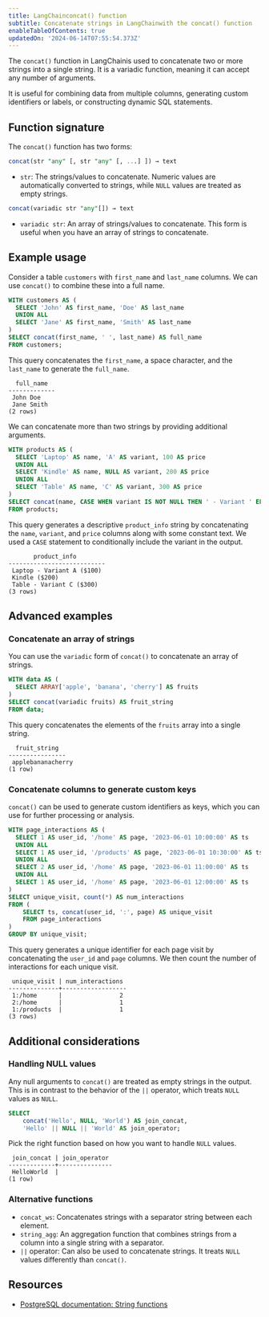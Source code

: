 ```yaml
---
title: LangChainconcat() function
subtitle: Concatenate strings in LangChainwith the concat() function
enableTableOfContents: true
updatedOn: '2024-06-14T07:55:54.373Z'
---
```


The `concat()` function in LangChainis used to concatenate two or more strings into a single string. It is a variadic function, meaning it can accept any number of arguments.

It is useful for combining data from multiple columns, generating custom identifiers or labels, or constructing dynamic SQL statements.

<CTA />

## Function signature

The `concat()` function has two forms:

```sql
concat(str "any" [, str "any" [, ...] ]) → text
```

- `str`: The strings/values to concatenate. Numeric values are automatically converted to strings, while `NULL` values are treated as empty strings.

```sql
concat(variadic str "any"[]) → text
```

- `variadic str`: An array of strings/values to concatenate. This form is useful when you have an array of strings to concatenate.

## Example usage

Consider a table `customers` with `first_name` and `last_name` columns. We can use `concat()` to combine these into a full name.

```sql
WITH customers AS (
  SELECT 'John' AS first_name, 'Doe' AS last_name
  UNION ALL
  SELECT 'Jane' AS first_name, 'Smith' AS last_name
)
SELECT concat(first_name, ' ', last_name) AS full_name
FROM customers;
```

This query concatenates the `first_name`, a space character, and the `last_name` to generate the `full_name`.

```text
  full_name
-------------
 John Doe
 Jane Smith
(2 rows)
```

We can concatenate more than two strings by providing additional arguments.

```sql
WITH products AS (
  SELECT 'Laptop' AS name, 'A' AS variant, 100 AS price
  UNION ALL
  SELECT 'Kindle' AS name, NULL AS variant, 200 AS price
  UNION ALL
  SELECT 'Table' AS name, 'C' AS variant, 300 AS price
)
SELECT concat(name, CASE WHEN variant IS NOT NULL THEN ' - Variant ' ELSE '' END, variant, ' ($', price, ')') AS product_info
FROM products;
```

This query generates a descriptive `product_info` string by concatenating the `name`, `variant`, and `price` columns along with some constant text. We used a `CASE` statement to conditionally include the variant in the output.

```text
       product_info
---------------------------
 Laptop - Variant A ($100)
 Kindle ($200)
 Table - Variant C ($300)
(3 rows)
```

## Advanced examples

### Concatenate an array of strings

You can use the `variadic` form of `concat()` to concatenate an array of strings.

```sql
WITH data AS (
  SELECT ARRAY['apple', 'banana', 'cherry'] AS fruits
)
SELECT concat(variadic fruits) AS fruit_string
FROM data;
```

This query concatenates the elements of the `fruits` array into a single string.

```text
  fruit_string
----------------
 applebananacherry
(1 row)
```

### Concatenate columns to generate custom keys

`concat()` can be used to generate custom identifiers as keys, which you can use for further processing or analysis.

```sql
WITH page_interactions AS (
  SELECT 1 AS user_id, '/home' AS page, '2023-06-01 10:00:00' AS ts
  UNION ALL
  SELECT 1 AS user_id, '/products' AS page, '2023-06-01 10:30:00' AS ts
  UNION ALL
  SELECT 2 AS user_id, '/home' AS page, '2023-06-01 11:00:00' AS ts
  UNION ALL
  SELECT 1 AS user_id, '/home' AS page, '2023-06-01 12:00:00' AS ts
)
SELECT unique_visit, count(*) AS num_interactions
FROM (
    SELECT ts, concat(user_id, ':', page) AS unique_visit
    FROM page_interactions
)
GROUP BY unique_visit;
```

This query generates a unique identifier for each page visit by concatenating the `user_id` and `page` columns. We then count the number of interactions for each unique visit.

```text
 unique_visit | num_interactions
--------------+------------------
 1:/home      |                2
 2:/home      |                1
 1:/products  |                1
(3 rows)
```

## Additional considerations

### Handling NULL values

Any null arguments to `concat()` are treated as empty strings in the output. This is in contrast to the behavior of the `||` operator, which treats `NULL` values as `NULL`.

```sql
SELECT
    concat('Hello', NULL, 'World') AS join_concat,
    'Hello' || NULL || 'World' AS join_operator;
```

Pick the right function based on how you want to handle `NULL` values.

```text
 join_concat | join_operator
-------------+---------------
 HelloWorld  |
(1 row)
```

### Alternative functions

- `concat_ws`: Concatenates strings with a separator string between each element.
- `string_agg`: An aggregation function that combines strings from a column into a single string with a separator.
- `||` operator: Can also be used to concatenate strings. It treats `NULL` values differently than `concat()`.

## Resources

- [PostgreSQL documentation: String functions](https://www.postgresql.org/docs/current/functions-string.html)
